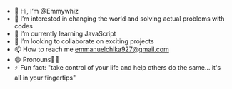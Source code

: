 - 👋 Hi, I’m @Emmywhiz
- 👀 I’m interested in changing the world and solving actual problems with codes
- 🌱 I’m currently learning JavaScript 
- 💞️ I’m looking to collaborate on exciting projects 
- 📫 How to reach me emmanuelchika927@gmail.com
- 😄 Pronouns🕵️‍♂️
- ⚡ Fun fact: "take control of your life and help others do the same... it's all in your fingertips"

<!---
Emmywhiz/Emmywhiz is a ✨ special ✨ repository because its `README.md` (this file) appears on your GitHub profile.
You can click the Preview link to take a look at your changes.
--->
